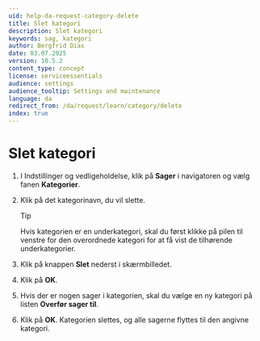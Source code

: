 ```yaml
---
uid: help-da-request-category-delete
title: Slet kategori
description: Slet kategori
keywords: sag, kategori
author: Bergfrid Dias
date: 03.07.2025
version: 10.5.2
content_type: concept
license: serviceessentials
audience: settings
audience_tooltip: Settings and maintenance
language: da
redirect_from: /da/request/learn/category/delete
index: true
---
```


# Slet kategori

1. I Indstillinger og vedligeholdelse, klik på **Sager** i navigatoren og vælg fanen **Kategorier**.

1. Klik på det kategorinavn, du vil slette.

    > [!TIP]
    > Hvis kategorien er en underkategori, skal du først klikke på pilen til venstre for den overordnede kategori for at få vist de tilhørende underkategorier.

1. Klik på knappen **Slet** nederst i skærmbilledet.

1. Klik på **OK**.

1. Hvis der er nogen sager i kategorien, skal du vælge en ny kategori på listen **Overfør sager til**.

1. Klik på **OK**. Kategorien slettes, og alle sagerne flyttes til den angivne kategori.
